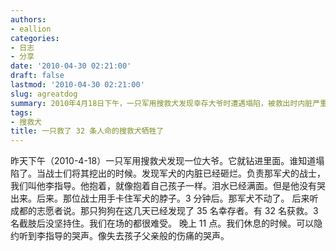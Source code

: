 ```yaml
---
authors:
- eallion
categories:
- 日志
- 分享
date: '2010-04-30 02:21:00'
draft: false
lastmod: '2010-04-30 02:21:00'
slug: agreatdog
summary: 2010年4月18日下午，一只军用搜救犬发现幸存大爷时遭遇塌陷，被救出时内脏严重受损。训导员李指导强忍泪水像抱孩子一样抱着它，最终亲手结束了它的痛苦。这只英雄犬此前已成功定位35名幸存者，救出32人。深夜休息时，众人听见李指导压抑的哭声，如同痛失孩子的父亲般撕心裂肺。
tags:
- 搜救犬
title: 一只救了 32 条人命的搜救犬牺牲了
---
```


昨天下午（2010-4-18）一只军用搜救犬发现一位大爷。它就钻进里面。谁知道塌陷了。当战士们将其挖出的时候。发现军犬的内脏已经砸烂。负责那军犬的战士，我们叫他李指导。他抱着，就像抱着自己孩子一样。泪水已经满面。但是他没有哭出来。后来。那位战士用手卡住军犬的脖子。3 分钟后。那军犬不动了。 后来听成都的志愿者说。那只狗狗在这几天已经发现了 35 名幸存者。有 32 名获救。3 名截肢后没坚持住。我们在场的都很难受。 晚上 11 点。我们休息的时候。可以隐约听到李指导的哭声。像失去孩子父亲般的伤痛的哭声。